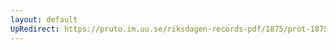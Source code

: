 ```yaml
---
layout: default
UpRedirect: https://pruto.im.uu.se/riksdagen-records-pdf/1875/prot-1875--fk--004/prot-1875--fk--004_002.pdf
---
```

